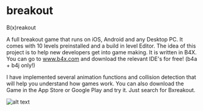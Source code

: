 # breakout

B(x)reakout

A full breakout game that runs on iOS, Android and any Desktop PC.
It comes with 10 levels preinstalled and a build in level Editor.
The idea of this project is to help new developers get into game making.
It is written in B4X. You can go to www.b4x.com and download the relevant
IDE's for free! (b4a + b4j only!)

I have implemented several animation functions and collision detection that will
help you understand how games work.
You can also download the Game in the App Store or Google Play and try it.
Just search for Bxreakout.

![alt text](https://www.b4x.com/android/forum/attachments/b-png.115932/)

